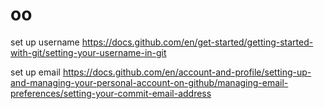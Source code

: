 # oo
set up username
https://docs.github.com/en/get-started/getting-started-with-git/setting-your-username-in-git

set up email
https://docs.github.com/en/account-and-profile/setting-up-and-managing-your-personal-account-on-github/managing-email-preferences/setting-your-commit-email-address
